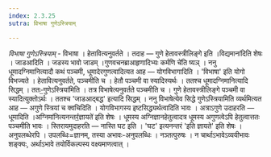 ```yaml
---
index: 2.3.25
sutra: विभाषा गुणेऽस्त्रियाम्

---
```

_विभाषा गुणेऽस्त्रियाम्_ - विभाषा । हेतावित्यनुवर्तते । तदाह — गुणे हेतावस्त्रीलिङ्गे इति ।विद्यमाना॑दिति शेषः । जाडआदिति । जडस्य भावो जाडम् ।गुणवचनब्राआहृणादिभ्यः कर्मणि चे॑ति ष्यञ् । ननु धूमादग्निमानित्यादौ कथं पञ्चमी, धूमादेरगुणत्वादित्यत आह — योगविभागादिति । 'विभाषा' इति योगो विभज्यते । हेतावित्यनुवर्तते, पञ्चमीति च । हेतौ पञ्चमी वा स्यादिस्यर्थः । ततश्च धूमादग्निमानित्यादि सिद्धम् । ततः-॒गुणेऽस्त्रिया॑मिति । तत्र विभाषेत्यनुवर्तते पञ्चमीति च । गुणे हेतावस्त्रीलिङ्गे पञ्चमी वा स्यादित्युक्तोऽर्थः । ततश्च 'जाडआद्बद्ध' इत्यादि सिद्धम् । ननु विभाषेत्येव सिद्धे गुणेऽस्त्रियामिति व्यर्थमित्यत आह — अगुणे स्त्रियां च क्वचिदिति । योगविभागस्य इष्टसिद्ध्यर्थत्वादिति भावः । अत्राऽगुणे उदाहरति — धूमादिति ।अग्निमा॑नित्यनन्तरं॒॑ज्ञायते॑ इति शेषः । धूमस्य अग्निज्ञानहेतुत्वादत्र धूमस्य अगुणत्वेऽपि हेतुत्वात्ततः पञ्चमीति भावः । स्तिरायमुदाहरति — नास्ति घट इति । 'घट' इत्यनन्तरं 'इति ज्ञायते' इति शेषः । अनुपलब्धेरपि । उपलब्धिः=ज्ञानम्, तस्या अभावः-अनुपलब्धिः । नञ्तत्पुरुषः । न चार्थाऽभावेऽव्ययीभावः शङ्क्यः, अर्थाऽभावे तयोर्विकल्पस्य वक्ष्यमाणत्वात् । 